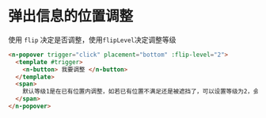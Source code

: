 # 弹出信息的位置调整

使用 `flip` 决定是否调整，使用`flipLevel`决定调整等级

```html
<n-popover trigger="click" placement="bottom" :flip-level="2">
  <template #trigger>
    <n-button> 我要调整 </n-button>
  </template>
  <span>
    默认等级1是在已有位置内调整，如若已有位置不满足还是被遮挡了，可以设置等级为2，会在同纬度进行适当偏移的。注意：如果弹出信息足够大，怎么偏移都是会被遮挡哦！注意：如果弹出信息足够大，怎么偏移都是会被遮挡哦！注意：如果弹出信息足够大，怎么偏移都是会被遮挡哦！
  </span>
</n-popover>
```

